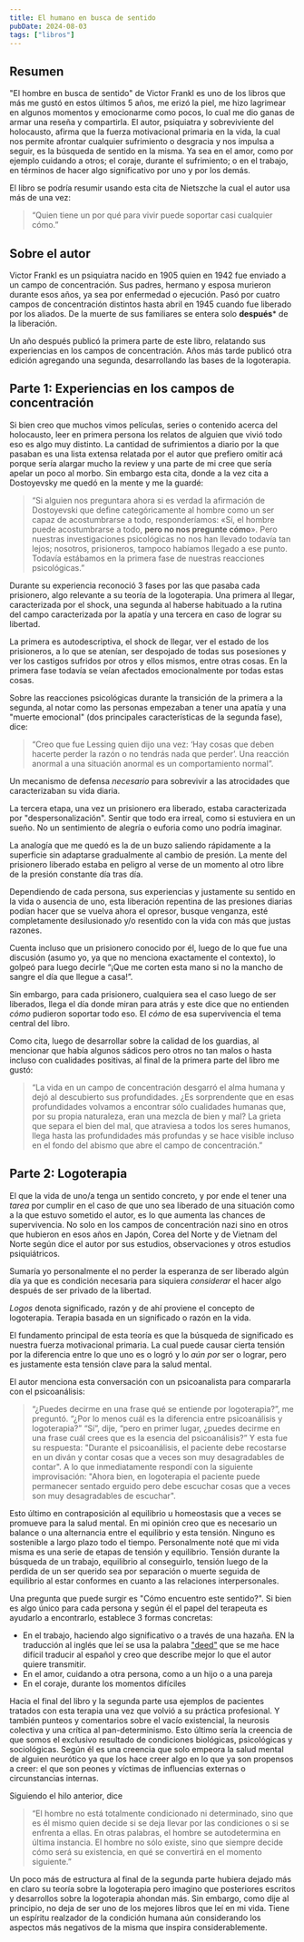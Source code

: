 ```yaml
---
title: El humano en busca de sentido
pubDate: 2024-08-03
tags: ["libros"]
---
```


## Resumen

"El hombre en busca de sentido" de Victor Frankl es uno de los libros que más me gustó en estos últimos 5 años, me erizó la piel, me hizo lagrimear en algunos momentos y emocionarme como pocos, lo cual me dio ganas de armar una reseña y compartirla. El autor, psiquiatra y sobreviviente del holocausto, afirma que la fuerza motivacional primaria en la vida, la cual nos permite afrontar cualquier sufrimiento o desgracia y nos impulsa a seguir, es la búsqueda de sentido en la misma. Ya sea en el amor, como por ejemplo cuidando a otros; el coraje, durante el sufrimiento; o en el trabajo, en términos de hacer algo significativo por uno y por los demás.

El libro se podría resumir usando esta cita de Nietszche la cual el autor usa más de una vez:

>“Quien tiene un por qué para vivir puede soportar casi cualquier cómo.”

## Sobre el autor
Victor Frankl es un psiquiatra nacido en 1905 quien en 1942 fue enviado a un campo de concentración. Sus padres, hermano y esposa  murieron durante esos años, ya sea por enfermedad o ejecución. Pasó por cuatro campos de concentración distintos hasta abril en 1945 cuando fue liberado por los aliados. De la muerte de sus familiares se entera solo **después*** de la liberación.

Un año después publicó la primera parte de este libro, relatando sus experiencias en los campos de concentración. Años más tarde publicó otra edición agregando una segunda, desarrollando las bases de la logoterapia.

## Parte 1: Experiencias en los campos de concentración
Si bien creo que muchos vimos películas, series o contenido acerca del holocausto, leer en primera persona los relatos de alguien que vivió todo eso es algo muy distinto. La cantidad de sufrimientos a diario por la que pasaban es una lista extensa relatada por el autor que prefiero omitir acá porque sería alargar mucho la review y una parte de mi cree que sería apelar un poco al morbo. Sin embargo esta cita, donde a la vez cita a Dostoyevsky me quedó en la mente y me la guardé:

> “Si alguien nos preguntara ahora si es verdad la afirmación de Dostoyevski que define categóricamente al hombre como un ser capaz de acostumbrarse a todo, responderíamos: «Sí, el hombre puede acostumbrarse a todo, **pero no nos pregunte cómo**».
Pero nuestras investigaciones psicológicas no nos han llevado todavía tan lejos; nosotros, prisioneros, tampoco habíamos llegado a ese punto. Todavía estábamos en la primera fase de nuestras reacciones psicológicas.”

Durante su experiencia reconoció 3 fases por las que pasaba cada prisionero, algo relevante a su teoría de la logoterapia. Una primera al llegar, caracterizada por el shock, una segunda al haberse habituado a la rutina del campo caracterizada por la apatía y una tercera en caso de lograr su libertad.

La primera es autodescriptiva, el shock de llegar, ver el estado de los prisioneros, a lo que se atenían, ser despojado de todas sus posesiones y ver los castigos sufridos por otros y ellos mismos, entre otras cosas. En la primera fase todavía se veían afectados emocionalmente por todas estas cosas.

Sobre las reacciones psicológicas durante la transición de la primera a la segunda, al notar como las personas empezaban a tener una apatía y una "muerte emocional" (dos principales características de la segunda fase), dice:

>“Creo que fue Lessing quien dijo una vez: ‘Hay cosas que deben hacerte perder la razón o no tendrás nada que perder’. Una reacción anormal a una situación anormal es un comportamiento normal”.

Un mecanismo de defensa _necesario_ para sobrevivir a las atrocidades que caracterizaban su vida diaria.

La tercera etapa, una vez un prisionero era liberado, estaba caracterizada por "despersonalización". Sentir que todo era irreal, como si estuviera en un sueño. No un sentimiento de alegría o euforia como uno podría imaginar.

La analogía que me quedó es la de un buzo saliendo rápidamente a la superficie sin adaptarse gradualmente al cambio de presión. La mente del prisionero liberado estaba en peligro al verse de un momento al otro libre de la presión constante día tras día.

Dependiendo de cada persona, sus experiencias y justamente su sentido en la vida o ausencia de uno, esta liberación repentina de las presiones diarias podían hacer que se vuelva ahora el opresor, busque venganza, esté completamente desilusionado y/o resentido con la vida con más que justas razones.

Cuenta incluso que un prisionero conocido por él, luego de lo que fue una discusión (asumo yo, ya que no menciona exactamente el contexto), lo golpeó para luego decirle “¡Que me corten esta mano si no la mancho de sangre el día que llegue a casa!”.

Sin embargo, para cada prisionero, cualquiera sea el caso luego de ser liberados, llega el día donde miran para atrás y este dice que no entienden *cómo* pudieron soportar todo eso. El *cómo* de esa supervivencia el tema central del libro.

Como cita, luego de desarrollar sobre la calidad de los guardias, al mencionar que había algunos sádicos pero otros no tan malos o hasta incluso con cualidades positivas, al final de la primera parte del libro me gustó:

>“La vida en un campo de concentración desgarró el alma humana y dejó al descubierto sus profundidades. ¿Es sorprendente que en esas profundidades volvamos a encontrar sólo cualidades humanas que, por su propia naturaleza, eran una mezcla de bien y mal? La grieta que separa el bien del mal, que atraviesa a todos los seres humanos, llega hasta las profundidades más profundas y se hace visible incluso en el fondo del abismo que abre el campo de concentración.”

## Parte 2: Logoterapia
El que la vida de uno/a tenga un sentido concreto, y por ende el tener una _tarea_ por cumplir en el caso de que uno sea liberado de una situación como a la que estuvo sometido el autor, es lo que aumenta las chances de supervivencia. No solo en los campos de concentración nazi sino en otros que hubieron en esos años en Japón, Corea del Norte y de Vietnam del Norte según dice el autor por sus estudios, observaciones y otros estudios psiquiátricos.

Sumaría yo personalmente el no perder la esperanza de ser liberado algún día ya que es condición necesaria para siquiera _considerar_ el hacer algo después de ser privado de la libertad.

*Logos* denota significado, razón y de ahí proviene el concepto de logoterapia. Terapia basada en un significado o razón en la vida.

El fundamento principal de esta teoría es que la búsqueda de significado es nuestra fuerza motivacional primaria. La cual puede causar cierta tensión por la diferencia entre lo que uno es o logró y lo *aún por* ser o lograr, pero es justamente esta tensión clave para la salud mental.

El autor menciona esta conversación con un psicoanalista para compararla con el psicoanálisis:

>“¿Puedes decirme en una frase qué se entiende por logoterapia?”, me preguntó. “¿Por lo menos cuál es la diferencia entre psicoanálisis y logoterapia?” “Sí”, dije, “pero en primer lugar, ¿puedes decirme en una frase cuál crees que es la esencia del psicoanálisis?” Y esta fue su respuesta: "Durante el psicoanálisis, el paciente debe recostarse en un diván y contar cosas que a veces son muy desagradables de contar".
>A lo que inmediatamente respondí con la siguiente improvisación: "Ahora bien, en logoterapia el paciente puede permanecer sentado erguido pero debe escuchar cosas que a veces son muy desagradables de escuchar".

Esto último en contraposición al equilibrio u homeostasis que a veces se promueve para la salud mental. En mi opinión creo que es necesario un balance o una alternancia entre el equilibrio y esta tensión. Ninguno es sostenible a largo plazo todo el tiempo. Personalmente noté que mi vida misma es una serie de etapas de tensión y equilibrio. Tensión durante la búsqueda de un trabajo, equilibrio al conseguirlo, tensión luego de la perdida de un ser querido sea por separación o muerte seguida de equilibrio al estar conformes en cuanto a las relaciones interpersonales.

Una pregunta que puede surgir es "Cómo encuentro este sentido?". Si bien es algo único para cada persona y según él el papel del terapeuta es ayudarlo a encontrarlo, establece 3 formas concretas:

- En el trabajo, haciendo algo significativo o a través de una hazaña. EN la traducción al inglés que leí se usa la palabra ["deed"](https://dictionary.cambridge.org/es/diccionario/ingles-espanol/deed) que se me hace difícil traducir al español y creo que describe mejor lo que el autor quiere transmitir.
- En el amor, cuidando a otra persona, como a un hijo o a una pareja
- En el coraje, durante los momentos difíciles

Hacia el final del libro y la segunda parte usa ejemplos de pacientes tratados con esta terapia una vez que volvió a su práctica profesional. Y también punteos y comentarios sobre el vacío existencial, la neurosis colectiva y una crítica al pan-determinismo. Esto último sería la creencia de que somos el exclusivo resultado de condiciones biológicas, psicológicas y sociológicas. Según él es una creencia que solo empeora la salud mental de alguien neurótico ya que los hace creer algo en lo que ya son propensos a creer: el que son peones y víctimas de influencias externas o circunstancias internas.

Siguiendo el hilo anterior, dice

>“El hombre no está totalmente condicionado ni determinado, sino que es él mismo quien decide si se deja llevar por las condiciones o si se enfrenta a ellas. En otras palabras, el hombre se autodetermina en última instancia. El hombre no sólo existe, sino que siempre decide cómo será su existencia, en qué se convertirá en el momento siguiente.”

Un poco más de estructura al final de la segunda parte hubiera dejado más en claro su teoría sobre la logoterapia pero imagino que posteriores escritos y desarrollos sobre la logoterapia ahondan más. Sin embargo, como dije al principio, no deja de ser uno de los mejores libros que leí en mi vida. Tiene un espíritu realzador de la condición humana aún considerando los aspectos más negativos de la misma que inspira considerablemente.
